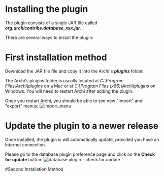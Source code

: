 # Installing the plugin
The plugin consists of a single JAR file called _**org.archicontribs.database_xxx.jar**_.

There are several ways to install the plugin:
# First installation method
Download the JAR file file and copy it into the Archi's _**plugins**_ folder.

The Archi's plugins folder is usually located at _C:\Program Files\Archi\plugins_ on a Mac or at _C:\Program Files (x86)\Archi\plugins_ on Windows. You will need to restart Archi after adding the plugin. 

Once you restart Archi, you should be able to see new "import" and "export" menus:
![import_menu](https://cloud.githubusercontent.com/assets/9281982/15134539/680de110-166d-11e6-9ce5-353160397f0c.jpg)

# Update the plugin to a newer release
Once installed, the plugin is will automatically update, provided you have an Internet connection.

Please go to the database plugin preference page and click on the **Check for update** button:
![database plugin - check for update](https://user-images.githubusercontent.com/9281982/39530077-721e1a22-4e28-11e8-9793-df50d139f1cd.png)

#Second Installation Method
